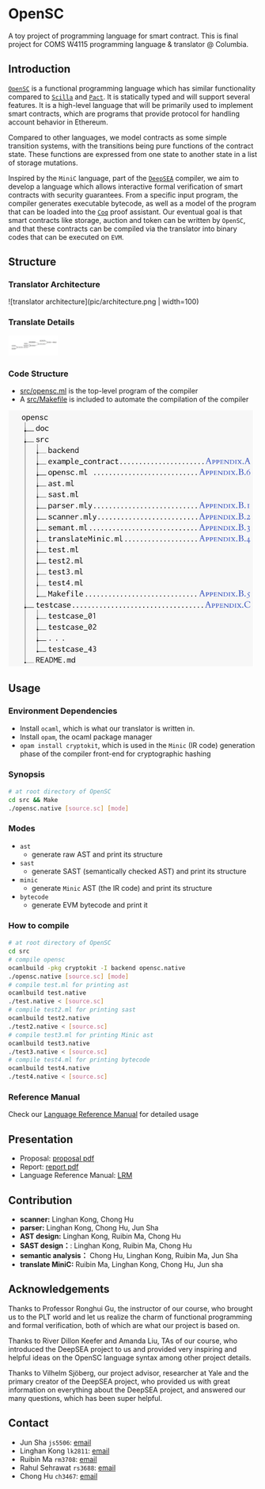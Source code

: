 # OpenSC
A toy project of programming language for smart contract. 
This is final project for COMS W4115 programming language & translator @ Columbia.

## Introduction

[`OpenSC`](https://github.com/JackSnowWolf/OpenSC) 
is a functional programming language which has similar functionality 
compared to [`Scilla`](https://scilla.readthedocs.io/en/latest/) 
and [`Pact`](https://github.com/kadena-io/pact). 
It is statically typed and will support several features. 
It is a high-level language that will be primarily used to implement smart contracts,
 which are programs that provide protocol for handling account behavior in Ethereum.

Compared to other languages, we model contracts as some simple transition systems, 
with the transitions being pure functions of the contract state. These functions 
are expressed from one state to another state in a list of storage mutations.

Inspired by the `MiniC` language, part of the 
[`DeepSEA`](https://certik.io/blog/technology/an-introduction-to-deepsea) compiler, 
we aim to develop a language which allows interactive formal verification of 
smart contracts with security guarantees. From a specific input program, the 
compiler generates executable bytecode, as well as a model of the program that 
can be loaded into the [`Coq`](https://coq.inria.fr/)
proof assistant. Our eventual goal is that smart contracts like storage, 
auction and token can be written by `OpenSC`, and that these contracts 
can be compiled via the translator into binary codes that can be executed on `EVM`.

## Structure

### Translator Architecture
![translator architecture](pic/architecture.png | width=100)

### Translate Details
<img src="pic/tranlate_into_MiniC.png" alt="tranlate into MiniC" style="width:100px;"/>

### Code Structure


- [src/opensc.ml](src/opensc.ml) is the top-level program of the compiler
- A [src/Makefile](src/Makefile) is included to automate the compilation of the compiler


![Code Structure](pic/code_structure.png)

## Usage

### Environment Dependencies

- Install `ocaml`, which is what our translator is written in.
- Install `opam`, the ocaml package manager
- `opam install cryptokit`,  which is used in the `Minic` (IR code) generation phase of the compiler front-end for cryptographic hashing


### Synopsis

```bash
# at root directory of OpenSC
cd src && Make
./opensc.native [source.sc] [mode]
```

### Modes

- `ast`
    - generate raw AST and print its structure
- `sast`
    - generate SAST (semantically checked AST) and print its structure
- `minic`
    - generate `Minic` AST (the IR code) and print its structure
- `bytecode`
    - generate EVM bytecode and print it

### How to compile

```bash
# at root directory of OpenSC
cd src
# compile opensc
ocamlbuild -pkg cryptokit -I backend opensc.native
./opensc.native [source.sc] [mode]
# compile test.ml for printing ast
ocamlbuild test.native
./test.native < [source.sc]
# compile test2.ml for printing sast
ocamlbuild test2.native
./test2.native < [source.sc]
# compile test3.ml for printing Minic ast
ocamlbuild test3.native
./test3.native < [source.sc]
# compile test4.ml for printing bytecode
ocamlbuild test4.native
./test4.native < [source.sc]
```


### Reference Manual

Check our [Language Reference Manual](doc/OpenSC_Reference_Manual.pdf) for
 detailed usage





## Presentation

* Proposal: [proposal pdf](doc/PLT_Project_Proposal.pdf)
* Report: [report pdf](doc/PLT_Project_Report_OpenSC_A_Smart_Contract_Language.pdf)
* Language Reference Manual: [LRM](doc/OpenSC_Reference_Manual.pdf)


## Contribution

* __scanner:__ Linghan Kong, Chong Hu
* __parser:__ Linghan Kong, Chong Hu, Jun Sha
* __AST design:__ Linghan Kong, Ruibin Ma, Chong Hu
* __SAST design：__:  Linghan Kong, Ruibin Ma, Chong Hu
* __semantic analysis：__ Chong Hu, Linghan Kong, Ruibin Ma, Jun Sha
* __translate MiniC:__ Ruibin Ma, Linghan Kong, Chong Hu, Jun sha


## Acknowledgements

Thanks to Professor Ronghui Gu, the instructor of our course, who brought us to the PLT world and let us realize the charm of functional programming and formal verification, both of which are what our project is based on. 

Thanks to River Dillon Keefer and Amanda Liu, TAs of our course, who introduced the DeepSEA project to us and provided very inspiring and helpful ideas on the OpenSC language syntax among other project details. 

Thanks to Vilhelm Sjöberg, our project advisor, researcher at Yale and the primary creator of the DeepSEA project, who provided us with great information on everything about the DeepSEA project, and answered our many questions, which has been super helpful. 

## Contact

- Jun Sha `js5506`: [email](mailto:js5506@columbia.edu.com)
- Linghan Kong `lk2811`: [email](mailto:lk2811@columbia.edu)
- Ruibin Ma `rm3708`: [email](mailto:rm3708@columbia.edu)
- Rahul Sehrawat `rs3688`: [email](mailto:rs3688@columbia.edu)
- Chong Hu `ch3467`: [email](mailto:ch3467@columbia.edu)
